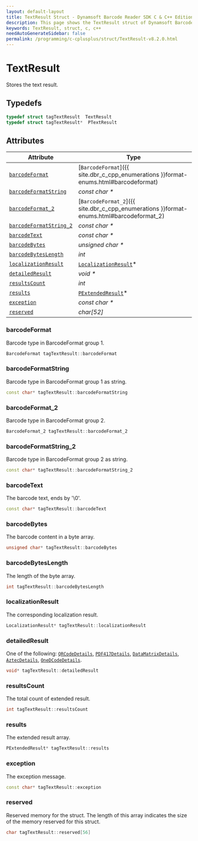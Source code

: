 ```yaml
---
layout: default-layout
title: TextResult Struct - Dynamsoft Barcode Reader SDK C & C++ Edition
description: This page shows the TextResult struct of Dynamsoft Barcode Reader SDK C & C++ Edition.
keywords: TextResult, struct, c, c++
needAutoGenerateSidebar: false
permalink: /programming/c-cplusplus/struct/TextResult-v8.2.0.html
---
```



# TextResult
Stores the text result.

## Typedefs

```cpp
typedef struct tagTextResult  TextResult
typedef struct tagTextResult*  PTextResult
```  

## Attributes
  
| Attribute | Type |
|---------- | ---- |
| [`barcodeFormat`](#barcodeformat) | [`BarcodeFormat`]({{ site.dbr_c_cpp_enumerations }}format-enums.html#barcodeformat) |
| [`barcodeFormatString`](#barcodeformatstring) | *const char \** |
| [`barcodeFormat_2`](#barcodeformat_2) | [`BarcodeFormat_2`]({{ site.dbr_c_cpp_enumerations }}format-enums.html#barcodeformat_2) |
| [`barcodeFormatString_2`](#barcodeformatstring_2) | *const char \** |
| [`barcodeText`](#barcodetext) | *const char \** |
| [`barcodeBytes`](#barcodebytes) | *unsigned char \** |
| [`barcodeBytesLength`](#barcodebyteslength) | *int* |
| [`localizationResult`](#localizationresult) | [`LocalizationResult`](LocalizationResult.md)\* |
| [`detailedResult`](#detailedresult) | *void \** |
| [`resultsCount`](#resultscount) | *int* |
| [`results`](#results) | [`PExtendedResult`](ExtendedResult.md)\* |
| [`exception`](#exception) | *const char \** |
| [`reserved`](#reserved) | *char\[52\]* |


### barcodeFormat
Barcode type in BarcodeFormat group 1.
```cpp
BarcodeFormat tagTextResult::barcodeFormat
```

### barcodeFormatString
Barcode type in BarcodeFormat group 1 as string.
```cpp
const char* tagTextResult::barcodeFormatString
```

### barcodeFormat_2
Barcode type in BarcodeFormat group 2.
```cpp
BarcodeFormat_2 tagTextResult::barcodeFormat_2
```

### barcodeFormatString_2
Barcode type in BarcodeFormat group 2 as string.
```cpp
const char* tagTextResult::barcodeFormatString_2
```

### barcodeText
The barcode text, ends by '\0'.
```cpp
const char* tagTextResult::barcodeText
```

### barcodeBytes
The barcode content in a byte array.
```cpp
unsigned char* tagTextResult::barcodeBytes
```

### barcodeBytesLength
The length of the byte array.
```cpp
int tagTextResult::barcodeBytesLength
```

### localizationResult
The corresponding localization result.
```cpp
LocalizationResult* tagTextResult::localizationResult
```

### detailedResult
One of the following: [`QRCodeDetails`](QRCodeDetails.md), [`PDF417Details`](PDF417Details.md), [`DataMatrixDetails`](DataMatrixDetails.md), [`AztecDetails`](AztecDetails.md), [`OneDCodeDetails`](OneDCodeDetails.md).
```cpp
void* tagTextResult::detailedResult
```

### resultsCount
The total count of extended result.
```cpp
int tagTextResult::resultsCount
```

### results
The extended result array.
```cpp
PExtendedResult* tagTextResult::results
```

### exception
The exception message.
```cpp
const char* tagTextResult::exception
```

### reserved
Reserved memory for the struct. The length of this array indicates the size of the memory reserved for this struct.
```cpp
char tagTextResult::reserved[56]
```

